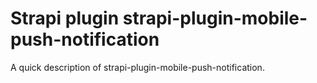# Strapi plugin strapi-plugin-mobile-push-notification

A quick description of strapi-plugin-mobile-push-notification.
